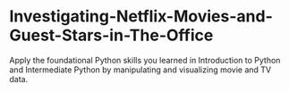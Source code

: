 # Investigating-Netflix-Movies-and-Guest-Stars-in-The-Office
Apply the foundational Python skills you learned in Introduction to Python and Intermediate Python by manipulating and visualizing movie and TV data.
